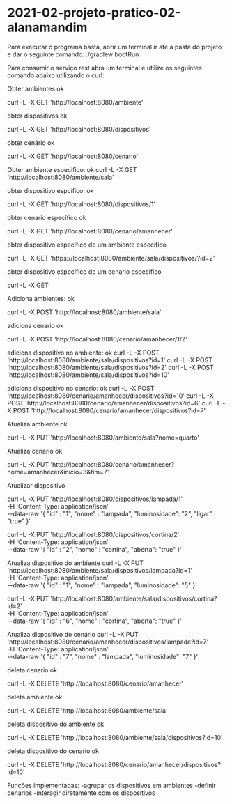 # 2021-02-projeto-pratico-02-alanamandim

Para executar o programa basta, abrir um terminal ir até a pasta do projeto e dar o seguinte comando: ./gradlew bootRun

Para consumir o serviço rest  abra um terminal e utilize os seguintes comando abaixo utilizando o curl:

Obter ambientes ok

curl -L -X GET 'http://localhost:8080/ambiente' 

obter dispositivos ok

curl -L -X GET 'http://localhost:8080/dispositivos'

obter cenário ok

curl -L -X GET 'http://localhost:8080/cenario'
 
Obter ambiente especifico: ok
curl -L -X GET 'http://localhost:8080/ambiente/sala'

obter dispositivo espcífico: ok

curl -L -X GET 'http://localhost:8080/dispositivos/1' 

obter cenario específico ok 

curl -L -X GET 'http://localhost:8080/cenario/amanhecer' 

obter dispositivo específico de um ambiente específico

curl -L -X GET 'https://localhost:8080/ambiente/sala/dispositivos/?id=2'

obter dispositivo específico de um cenario especifico

curl -L -X GET

Adiciona ambientes: ok

curl -L -X POST 'http://localhost:8080/ambiente/sala'

adiciona cenario ok

curl -L -X POST 'http://localhost:8080/cenario/amanhecer/1/2'


adiciona dispositivo no ambiente: ok
curl -L -X POST 'http://localhost:8080/ambiente/sala/dispositivos?id=1'
curl -L -X POST 'http://localhost:8080/ambiente/sala/dispositivos?id=2'
curl -L -X POST 'http://localhost:8080/ambiente/sala/dispositivos?id=10'

adiciona dispositivo no cenario: ok
curl -L -X POST 'http://localhost:8080/cenario/amanhecer/dispositivos?id=10'
curl -L -X POST 'http://localhost:8080/cenario/amanhecer/dispositivos?id=6'
curl -L -X POST 'http://localhost:8080/cenario/amanhecer/dispositivos?id=7'

Atualiza ambiente ok

curl -L -X PUT 'http://localhost:8080/ambiente/sala?nome=quarto'

Atualiza cenario  ok

curl -L -X PUT 'http://localhost:8080/cenario/amanhecer?nome=amanhecer&inicio=3&fim=7'

Atualizar dispositivo

curl -L -X PUT 'http://localhost:8080/dispositivos/lampada/1' \
-H 'Content-Type: application/json' \
--data-raw '{
"id" : "1",
"nome" : "lampada",
"luminosidade": "2",
"ligar" : "true"
}'

curl -L -X PUT 'http://localhost:8080/dispositivos/cortina/2' \
-H 'Content-Type: application/json' \
--data-raw '{
"id" : "2",
"nome" : "cortina",
"aberta": "true"
}'

Atualiza dispositivo do ambiente
curl -L -X PUT 'http://localhost:8080/ambiente/sala/dispositivos/lampada?id=1' \
-H 'Content-Type: application/json' \
--data-raw '{
"id" : "1",
"nome" : "lampada",
"luminosidade": "5"
}'

curl -L -X PUT 'http://localhost:8080/ambiente/sala/dispositivos/cortina?id=2' \
-H 'Content-Type: application/json' \
--data-raw '{
"id" : "6",
"nome" : "cortina",
"aberta": "true"
}'

Atualiza dispositivo do cenário
curl -L -X PUT 'http://localhost:8080/cenario/amanhecer/dispositivos/lampada?id=7' \
-H 'Content-Type: application/json' \
--data-raw '{
"id" : "7",
"nome" : "lampada",
"luminosidade": "7"
}'


deleta cenario ok

curl -L -X DELETE 'http://localhost:8080/cenario/amanhecer'

deleta ambiente ok

curl -L -X DELETE 'http://localhost:8080/ambiente/sala'

deleta dispositivo do ambiente ok

curl -L -X DELETE 'http://localhost:8080/ambiente/sala/dispositivos?id=10'

deleta dispositivo do cenario ok

curl -L -X DELETE 'http://localhost:8080/cenario/amanhecer/dispositivos?id=10'

Funções implementadas:
-agrupar os dispositivos em ambientes
-definir cenários
-interagir diretamente com os dispositivos

